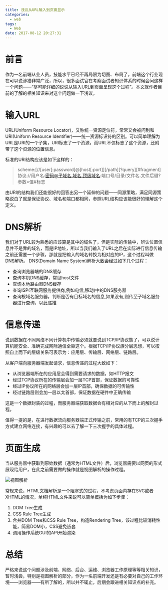 ```yaml
---
title: 浅议从URL输入到页面显示
categories:
  - web
tags:
  - Web
date: 2017-08-12 20:27:31
---
```


# 前言

作为一名前端从业人员，技能水平已经不再局限为切图、布局了，前端这个行业现在可以说涉猎非常广泛，所以，很多面试官在考察面试者知识体系的时候会问这样一个问题——“尽可能详细的说说从输入URL到页面呈现这个过程”。本文就作者目前的了解的相关知识来对这个问题做一下浅议。

# 输入URL

URL(Uniform Resource Locator)，又称统一资源定位符，常常又会被问到和URI(Uniform Resource Identifier)——统一资源标识符的区别。可以简单理解为URL是URI的一个子集，URI标志了一个资源，而URL不仅标志了这个资源，还附带了这个资源的位置信息。

<!-- more -->

标准的URI结构应该是如下这样的：

> scheme:[//[user[:password]@]host[:port]][/path][?query][#fragment]
> 协议://用户名:密码@子域名.域名.顶级域名:端口号/目录/文件名.文件后缀?参数=值#标志

由URI的结构我们还能很好的回答出另一个延伸的问题——同源策略，满足同源策略说白了就是保证协议、域名和端口都相同，参照URL结构应该能很好的理解这个定义。

# DNS解析

我们对于URL较为熟悉的应该算是其中的域名了，但是实际的传输中，辨认位置信息并不是靠的域名，而是IP地址，所以当我们输入了URL之后在实际进行信息传输之前还需要一个步骤，那就是把输入的域名转换为相对应的IP，这个过程叫做DNS解析。
DNS(Domain Name System)解析大致会经过如下几个过程：

+ 查询浏览器端的DNS缓存
+ 查询本机DNS缓存，常见host文件
+ 查询本地路由器DNS缓存
+ 查询ISP(互联网服务提供商,例如电信,移动)中的DNS服务器
+ 查询根域名服务器，判断是否有目标域名的信息,如果没有,则传至子域名服务器进行查询，以此递推 

# 信息传递

说到数据在不同网络不同计算机中传输必须就要说到TCP/IP协议族了，可以说计算机能安全、准确完成网际通信全靠这个。根据TCP/IP协议族分层思想，可以按照自上而下的层级关系可表示为：应用层、传输层、网络层、链路层。

从客户端向服务器端发起请求，信息传递的过程大致如下：

+ 从浏览器端所在的应用层会得到需要请求的数据，如HTTP报文
+ 经过TCP协议所在的传输层会加一层TCP首部，保证数据的可靠性
+ 经过IP协议所在的网络层会加一层IP首部，确保数据的可传输性
+ 经过链路层则会加一层以太首部，保证数据在硬件中正确传输

这是一个数据封装的过程，而服务器端获取数据会有相对应的从下而上的解封过程。

值得一提的是，在进行数据流向服务器端正式传输之前，常用的有TCP的三次握手方式建立网络连接，有兴趣的可以去了解一下三次握手的具体过程。

# 页面生成

当从服务器中获取到原始数据（通常为HTML文件）后，浏览器需要以网页的形式展现给用户，在此之前需要做的操作就是视图解析的操作过程。

![视图解析](/images/html-generate.jpg)

常规来说，HTML文档解析是一个阻塞式的过程，不考虑页面内存在SVG或者XHTML的情况，单纯HTML文件来说可以简单概括为如下步骤：

1. DOM Tree生成
2. CSS Rule Tree生成
3. 合并DOM Tree和CSS Rule Tree，构造Rendering Tree，该过程比较消耗性能，简易DOM小，CSS避免嵌套
4. 调用操作系统GUI的API开始渲染

# 总结

严格来说这个问题涉及前端、网络、后台、运维、浏览器工作原理等等相关知识，暂时浅尝，特别是视图解析的部分，作为一名前端开发还是有必要对自己的工作环境——浏览器——有所了解的，所以并不辄止，后期会跟进相关知识点的补充。
